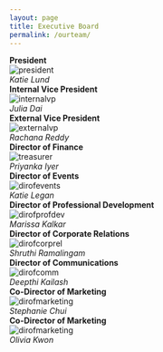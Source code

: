 ```yaml
---
layout: page
title: Executive Board
permalink: /ourteam/
---
```


<div class="row">
  <div class="column">
    <strong>President</strong><br>
    <img src="../images/katielund.jpg" alt='president' class='exec' />
    <br><em>Katie Lund</em>
  </div>
</div>

<div class="row">
  <div class="column">
    <strong>Internal Vice President</strong><br>
    <img src="../images/juliadai.jpg" alt='internalvp' class='exec' />
    <br><em>Julia Dai</em>
  </div>
  <div class="column">
    <strong>External Vice President</strong><br>
    <img src="../images/rachanareddy.jpg" alt='externalvp' class='exec' />
    <br><em>Rachana Reddy</em>
  </div>
  <div class="column">
    <strong>Director of Finance</strong><br>
    <img src="../images/priyankaiyer.png" alt='treasurer' class='exec' /> 
    <br><em>Priyanka Iyer</em>
  </div>
</div>

<div class="row">
  <div class="column">
    <strong>Director of Events</strong><br>
    <img src="../images/katielegan.jpg" alt='dirofevents' class='exec' />
    <br><em>Katie Legan</em>
  </div>
  <div class="column">
    <strong>Director of Professional Development</strong><br>
    <img src="../images/marissakalkar.jpg" alt='dirofprofdev' class='exec' />
    <br><em>Marissa Kalkar</em>
  </div>
  <div class="column">
    <strong>Director of Corporate Relations</strong><br>
    <img src="../images/shruthiramalingam.jpg" alt='dirofcorprel' class='exec' />
    <br><em>Shruthi Ramalingam</em>
  </div>
</div>

<div class="row">
  <div class="column">
    <strong>Director of Communications</strong><br>
    <img src="../images/deepthikailash.jpg" alt='dirofcomm' class='exec' /> 
    <br><em>Deepthi Kailash</em>
  </div>
  <div class="column">
    <strong>Co-Director of Marketing</strong><br>
    <img src="../images/stephaniechui.jpg" alt='dirofmarketing' class='exec' /> 
    <br><em>Stephanie Chui</em>
  </div>
  <div class="column">
    <strong>Co-Director of Marketing</strong><br>
    <img src="../images/avatar.jpg" alt='dirofmarketing' class='exec' /> 
    <br><em>Olivia Kwon</em>
  </div>
</div>
